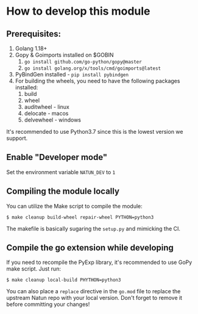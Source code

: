 # How to develop this module

## Prerequisites:
1. Golang 1.18+
2. Gopy & Goimports installed on $GOBIN
   1. `go install github.com/go-python/gopy@master`
   2. `go install golang.org/x/tools/cmd/goimports@latest`
3. PyBindGen installed - `pip install pybindgen`
4. For building the wheels, you need to have the following packages installed:
   1. build
   2. wheel
   3. auditwheel - linux
   4. delocate - macos
   5. delvewheel - windows

It's recommended to use Python3.7 since this is the lowest version we support.

## Enable "Developer mode"
Set the environment variable `NATUN_DEV` to `1`

## Compiling the module locally
You can utilize the Make script to compile the module:

```$ make cleanup build-wheel repair-wheel PYTHON=python3```

The makefile is basically sugaring the `setup.py` and mimicking the CI.

## Compile the go extension while developing
If you need to recompile the PyExp library, it's recommended to use GoPy make script. Just run:

```$ make cleanup local-build PHYTHON=python3```

You can also place a `replace` directive in the `go.mod` file to replace the upstream Natun repo
with your local version. Don't forget to remove it before committing your changes!